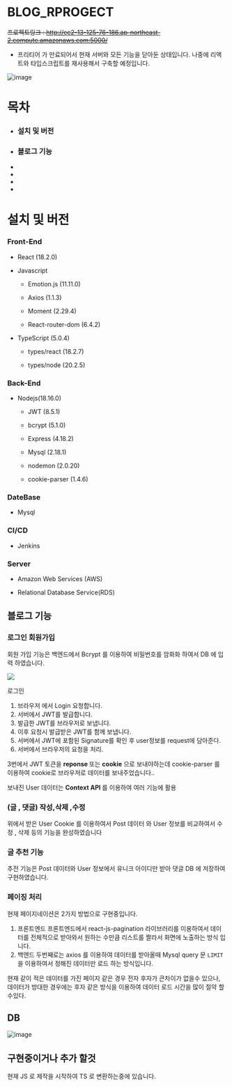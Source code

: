 # BLOG_RPROGECT

~~프로젝트링크 : http://ec2-13-125-76-186.ap-northeast-2.compute.amazonaws.com:5000/~~
- 프리티어 가 만료되어서 현재 서버와 모든 기능을 닫아둔 상태입니다. 
나중에 리액트와 타입스크립트를 재사용해서 구축할 예정입니다.


![image](https://github.com/seong-94/blog_aws/assets/68951572/f20775ed-d436-4738-93f2-4297281b7fea)

# 목차

- <h3>설치 및 버전</h3>
- <h3>블로그 기능</h3>
-
-
-
-

# 설치 및 버전

<h3>Front-End</h3>

- React (18.2.0)

- Javascript

  - Emotion.js (11.11.0)

  - Axios (1.1.3)

  - Moment (2.29.4)

  - React-router-dom (6.4.2)

- TypeScript (5.0.4)

  - types/react (18.2.7)

  - types/node (20.2.5)

<h3> Back-End</h3>

- Nodejs(18.16.0)

  - JWT (8.5.1)

  - bcrypt (5.1.0)

  - Express (4.18.2)

  - Mysql (2.18.1)

  - nodemon (2.0.20)

  - cookie-parser (1.4.6)

<h3> DateBase</h3>

- Mysql

<h3> CI/CD  </h3>

- Jenkins

<h3> Server</h3>

- Amazon Web Services (AWS)

- Relational Database Service(RDS)

## 블로그 기능

<h3> 로그인 회원가입</h3>
회원 가입 기능은 백엔드에서  Bcrypt 를  이용하여 비밀번호를 암화화 하여서 DB 에 입력 하였습니다.

![](https://velog.velcdn.com/images%2F_woogie%2Fpost%2F93589866-64f5-420b-bb98-efa033d29049%2FJWT_tokens_EN.png)

로그인

1.  브라우저 에서 Login 요청합니다.
2.  서버에서 JWT를 발급합니다.
3.  발급한 JWT를 브라우저로 보냅니다.
4.  이후 요청시 발급받은 JWT를 함께 보냅니다.
5.  서버에서 JWT에 포함된 Signature를 확인 후 user정보를 request에 담아준다.
6.  서버에서 브라우저의 요청을 처리.

3번에서 JWT 토큰을 <strong>reponse </strong> 또는 <strong> cookie</strong> 으로 보내야하는데 cookie-parser 를 이용하여 cookie로 브라우저로 데이터를 보내주었습니다..

보내진 User 데이터는 <strong> Context API </strong>를 이용하여 여러 기능에 활용

<h3> (글 , 댓글) 작성,삭제 ,수정</h3>

위에서 받은 User Cookie 를 이용하여서 Post 데이터 와 User 정보를 비교하여서 수정 , 삭제 등의 기능을 완성하였습니다

<h3> 글 추천 기능</h3>

추전 기능은 Post 데이터와 User 정보에서 유니크 아이디만 받아 댓글 DB 에 저장하여 구현하였습니다.

<h3> 페이징 처리</h3>

현재 페이지네이션은 2가지 방법으로 구현중입니다.

1. 프론트엔드
   프론트엔드에서 react-js-pagination 라이브러리를 이용하여서 데이터를 전체적으로 받아와서 원하는 수만큼 리스트를 짤라서 화면에 노출하는 방식 입니다.
2. 백엔드
   두번째로는 axios 를 이용하여 데이터를 받아올때 Mysql query 문 `LIMIT` 을 이용하여서 정해진 데이터만 로드 하는 방식입니다.

현재 같이 적은 데이터를 가진 페이지 같은 경우 전자 후자가 큰차이가 없을수 있으나, 데이터가 방대한 경우에는 후자 같은 방식을 이용하여 데이터 로드 시간을 많이 절약 할수있다.

## DB

![image](https://github.com/seong-94/blog_aws/assets/68951572/074f3e05-5069-4f90-98de-abb9497bc0f8)

## 구현중이거나 추가 할것

현재 JS 로 제작을 시작하여 TS 로 변환하는중에 있습니다.
